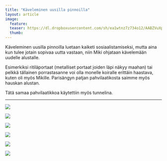 ```yaml
---
title: "Käveleminen uusilla pinnoilla"
layout: article
image:
  feature:
  teaser: https://dl.dropboxusercontent.com/sh/ea1wtnz7z734o12/AABZVuXpWCHVzqnsLPVrBHWxa/aktivointi/kaveleminen-uusilla-pinnoilla/IMG29607-245px.jpg
  thumb:
---
```


Käveleminen uusilla pinnoilla luetaan kaiketi sosiaalistamiseksi, mutta aina kun tulee jotain sopivaa uutta vastaan, niin Miki ohjataan kävelemään uudelle alustalle.

Esimerkiksi ritiläportaat (metalliset portaat joiden läpi näkyy maahan) tai pelkkä tällainen porrastasanne voi olla monelle koiralle erittäin haastava, kuten oli myös Mikille. Parisängyn patjan pahvilaatikosta saimme myös hauskan alustan.

Tätä samaa pahvilaatikkoa käytettiin myös tunnelina.

---

[![](https://dl.dropboxusercontent.com/sh/ea1wtnz7z734o12/AAAsPuzID-eVvqAnEclZKolea/aktivointi/kaveleminen-uusilla-pinnoilla/IMG29605-800px.jpg)](https://dl.dropboxusercontent.com/sh/ea1wtnz7z734o12/AADSrvklaM_Lbf1wD4Pgl_jJa/aktivointi/kaveleminen-uusilla-pinnoilla/IMG29605.jpg)

[![](https://dl.dropboxusercontent.com/sh/ea1wtnz7z734o12/AAA2qCoVuKF0y8kQD8DohVL7a/aktivointi/kaveleminen-uusilla-pinnoilla/IMG29601-800px.jpg)](https://dl.dropboxusercontent.com/sh/ea1wtnz7z734o12/AAClatloDx3D0O6d-vdi_vHLa/aktivointi/kaveleminen-uusilla-pinnoilla/IMG29601.jpg)

[![](https://dl.dropboxusercontent.com/sh/ea1wtnz7z734o12/AAAKCw5SR0F3DeqAQtGEaoUKa/aktivointi/kaveleminen-uusilla-pinnoilla/IMG29607-800px.jpg)](https://dl.dropboxusercontent.com/sh/ea1wtnz7z734o12/AAC4EwwmqSWSxU00jkZKqjq0a/aktivointi/kaveleminen-uusilla-pinnoilla/IMG29607.jpg)

[![](https://dl.dropboxusercontent.com/sh/ea1wtnz7z734o12/AABwsiGZdzC_S_QbMFt7ZwLna/aktivointi/tunnelit/IMG29506-800px.jpg)](https://dl.dropboxusercontent.com/sh/ea1wtnz7z734o12/AADPc7D0tXTIsda4AzMfjw4ya/aktivointi/tunnelit/IMG29506.jpg)

[![](https://dl.dropboxusercontent.com/sh/ea1wtnz7z734o12/AADC1td8ArqWxTFWIUdLVop3a/aktivointi/kaveleminen-uusilla-pinnoilla/DSC32295-800px.jpg)](https://dl.dropboxusercontent.com/sh/ea1wtnz7z734o12/AAD-8fhwFgCgtF7xwQTWgrAva/aktivointi/kaveleminen-uusilla-pinnoilla/DSC32295.jpg)

[![](https://dl.dropboxusercontent.com/sh/ea1wtnz7z734o12/AADvlftgMUjJfq9bHyIqaaVPa/aktivointi/kaveleminen-uusilla-pinnoilla/DSC38680-800px.jpg)](https://dl.dropboxusercontent.com/sh/ea1wtnz7z734o12/AACkoAucd31xPUabxh9mG-tra/aktivointi/kaveleminen-uusilla-pinnoilla/DSC38680.jpg)

